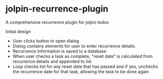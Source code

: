 # jolpin-recurrence-plugin
A comprehensive recurrence plugin for jolpin todos


Initial design
* User clicks button to open dialog
* Dialog contains elements for user to enter recurrence details.
* Recurrence Information is saved to a database
* When user checks a task as complete, "reset date" is calculated from recurrence details and appended to list
* Loop checks list for any reset date that has passed and if yes, unchecks the recurrence date for that task, allowing the task to be done again
